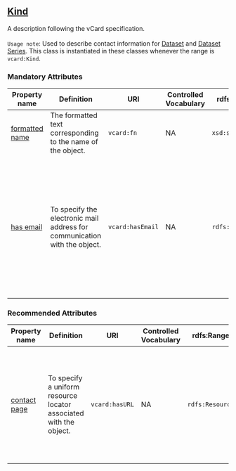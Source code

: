 ## [Kind](https://www.w3.org/TR/vcard-rdf/#d4e1819)

A description following the vCard specification. <br><br>
`Usage note`: Used to describe contact information for [Dataset](linkto:dataset) and [Dataset Series](linkto:dataset-series). This class is instantiated in these classes whenever the range is `vcard:Kind`.

 

### Mandatory Attributes

<table>
  <thead>
    <tr>
      <th>Property name</th>
      <th>Definition</th>
      <th>URI</th>
      <th>Controlled Vocabulary</th>
      <th>rdfs:Range</th>
      <th>Usage Note</th>
      <th>Cardinality</th>
    </tr>
  </thead>
  <tbody>
    <tr>
      <td><a href="https://www.w3.org/TR/vcard-rdf/#d4e891">formatted name</a></td>
      <td>The formatted text corresponding to the name of the object.</td>
      <td><code>vcard:fn</code></td>
      <td>NA</td>
      <td><code>xsd:string</code></td>
      <td>Provide the full name of the contact point, such as the name of a person or department responsible for communication.</td>
      <td>1</td>
    </tr>
    <tr>
      <td><a href="https://www.w3.org/TR/vcard-rdf/#d4e183">has email</a></td>
      <td>To specify the electronic mail address for communication with the object.</td>
      <td><code>vcard:hasEmail</code></td>
      <td>NA</td>
      <td><code>rdfs:Resource</code></td>
      <td>When naming a contact point, this information needs to be further specified with additional information, i.e., an email address. This email address does not need to be a direct contact to the person responsible for the management of the data, it could be a generic information email. The email address has to be provided starting with <code>mailto:</code> prefix. <br> For example: <code>mailto:info@example.com</code> / <code>mailto:jane.doe@example.com</code></td>
      <td>1</td>
    </tr>
  </tbody>
</table>


 ### Recommended Attributes 

<table>
  <thead>
    <tr>
      <th>Property name</th>
      <th>Definition</th>
      <th>URI</th>
      <th>Controlled Vocabulary</th>
      <th>rdfs:Range</th>
      <th>Usage Note</th>
      <th>Cardinality</th>
    </tr>
  </thead>
  <tbody>
    <tr>
      <td><a href="https://www.w3.org/TR/vcard-rdf/#d4e605">contact page</a></td>
      <td>To specify a uniform resource locator associated with the object.</td>
      <td><code>vcard:hasURL</code></td>
      <td>NA</td>
      <td><code>rdfs:Resource</code></td>
      <td>A webpage that either allows to make contact (i.e. a webform) or the information contains how to get into contact.</td>
      <td>0..*</td>
    </tr>
  </tbody>
</table>
